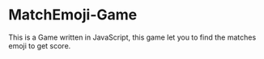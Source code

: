 # MatchEmoji-Game
This is a Game written in JavaScript, this game let you to find the matches emoji to get score.
